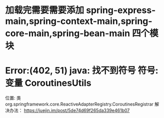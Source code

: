# 加载完需要需要添加 spring-express-main,spring-context-main,spring-core-main,spring-bean-main 四个模块

# Error:(402, 51) java: 找不到符号   符号:   变量 CoroutinesUtils 
  位置: 类 org.springframework.core.ReactiveAdapterRegistry.CoroutinesRegistrar
  解决办法：
  https://juejin.im/post/5de74d69f265da339e461b07